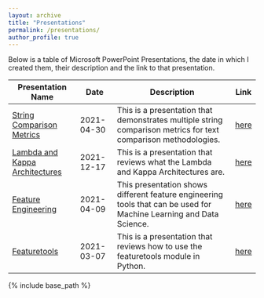 ```yaml
---
layout: archive
title: "Presentations"
permalink: /presentations/
author_profile: true
---
```


Below is a table of Microsoft PowerPoint Presentations, the date in which I created them, their description and the link to that presentation. 

| Presentation Name            |     Date     |                              Description                                | Link |
| ---------------------------  | ------------ | ----------------------------------------------------------------------- | ---- |
| [String Comparison Metrics](#) | 2021-04-30 | This is a presentation that demonstrates multiple string comparison metrics for text comparison methodologies. | [here](https://github.com/rachaelph/rachaelph.github.io/tree/master/files/21-04-30-DS13_String_Comparison_Metrics_Rachael.pptx) |
| [Lambda and Kappa Architectures](#) | 2021-12-17   |  This is a presentation that reviews what the Lambda and Kappa Architectures are. | [here](https://github.com/rachaelph/rachaelph.github.io/tree/master/files/21-12-10-DS_Data_Architecture_Use_Cases_Rachael.pptx) |
| [Feature Engineering](#) | 2021-04-09 | This presentation shows different feature engineering tools that can be used for Machine Learning and Data Science. | [here](https://github.com/rachaelph/rachaelph.github.io/tree/master/files/21-04-09-DS10_Feature_Engineering_Rachael.pptx) |
| [Featuretools](#) | 2021-03-07 | This is a presentation that reviews how to use the featuretools module in Python. | [here](https://github.com/rachaelph/rachaelph.github.io/tree/master/files/21-03-07-DS06_Feature_Tools_Rachael.pptx) |

{% include base_path %}